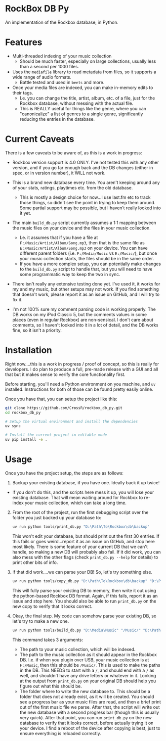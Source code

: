 # RockBox DB Py

An implementation of the Rockbox database, in Python.

# Features

- Multi-threaded indexing of your music collection
  - Should be much faster, especially on large collections, usually less than a
    second per 1000 files.
- Uses the `mediafile` library to read metadata from files, so it supports
  a wide range of audio formats.
  - Battle tested and used in `beets` and more.
- Once your media files are indexed, you can make in-memory edits to their tags.
  - I.e. you can change the title, artist, album, etc. of a file, just for
    the Rockbox database, without messing with the actual file.
  - This is REALLY useful for things like the genre, where you can "canonicalize"
    a list of genres to a single genre, significantly reducing the entries
    in the database.

# Current Caveats

There is a few caveats to be aware of, as this is a work in progress:

- Rockbox version support is 4.0 ONLY. I've not tested this with any other
  version, and if you go far enough back and the DB changes (either in spec, or
  in version number), it WILL not work.

- This is a brand new database every time. You aren't keeping around any of
  your stats, ratings, playtimes etc. from the old database.

  - This is mostly a design choice for now...I use last.fm etc to track those
    things, so didn't see the point in trying to keep them around. Some partial
    support may be possible, but I haven't really looked into it yet.

- The main `build_db.py` script currently assumes a 1:1 mapping between
  the music files on your device and the files in your music collection.

  - I.e. it assumes that if you have a file at `F:/Music/Artist/Album/Song.mp3`,
    then that is the same file as `E:/Music/Artist/Album/Song.mp3` on your
    device. You can have different parent folders (i.e. `F:/Media/Music` vs
    `E:/Music/`), but once your music collection starts, the files should be in
    the same order.
  - If you have a more complex setup, you can potentially make changes to the
    `build_db.py` script to handle that, but you will need to have some
    programmatic way to keep the two in sync.

- There isn't really any extensive testing done yet. I've used it, it works for
  my and my music, but other setups may not work. If you find something that
  doesn't work, please report it as an issue on GitHub, and I will try to fix it.

- I'm not 100% sure my comment parsing code is working properly. The DB works on
  my iPod Classic 5, but the comments values in some places (even in regular
  Rockbox) are non-sensical. I don't care about comments, so I haven't looked
  into it in a lot of detail, and the DB works fine, so it isn't a priority.

# Installation

Right now....this is a work in progress / proof of concept, so this is really for
developers. I do plan to produce a full, pre-made release with a GUI and all that
but it makes sense to verify the core functionality first.

Before starting, you'll need a Python environment on you machine, and `uv` installed.
Instructions for both of those can be found pretty easily online.

Once you have that, you can setup the project like this:

```bash
git clone https://github.com/CrossR/rockbox_db_py.git
cd rockbox_db_py

# Setup the virtual environment and install the dependencies
uv sync

# Install the current project in editable mode
uv pip install -e .
```

# Usage

Once you have the project setup, the steps are as follows:

1. Backup your existing database, if you have one. Ideally back it up twice!

- If you don't do this, and the scripts here mess it up, you will lose
  your existing database. That will mean waiting around for Rockbox to
  re-index your music collection, which can take a long time.

2. From the root of the project, run the first debugging script over the
   folder you just backed up your database to:

   ```bash
   uv run python tools/print_db.py "D:\Path\To\Rockbox\db\backup"
   ```

   This won't edit your database, but should print out the first 30 entries.
   If this fails or goes weird...report it as an issue on GitHub, and stop here
   most likely. There is some feature of your current DB that we can't handle,
   so making a new DB will probably also fail. If it did work, you can also
   mess with the other flags (check `print_db.py --help` for details) to print
   other bits of info.

3. If that did work....we can parse your DB! So, let's try something else.

   ```bash
   uv run python tools/copy_db.py "D:\Path\To\Rockbox\db\backup" "D:\Path\To\Rockbox\db\copy"
   ```

   This will fully parse your existing DB to memory, then write it out using the
   python-based Rockbox DB format. Again, if this fails, report it as an issue
   and stop here. You should also be able to run `print_db.py` on the new copy
   to verify that it looks correct.

4. Okay, the final step. My code can somehow parse your existing DB, so
   let's try to make a new one.
   ```bash
   uv run python tools/build_db.py "D:\Media\Music" "/Music/" "D:\Path\To\Rockbox\db\new_db"
   ```
   This command takes 3 arguments:
   - The path to your music collection, which will be indexed.
   - The path to the music collection as it should appear in the Rockbox DB.
     I.e. if when you plugin over USB, your music collection is at `F:/Music`,
     then this should be `/Music/`. This is used to make the paths in the DB.
     This NEEDS to start with a `/`, and should end with a `/` as well, and
     shouldn't have any drive letters or whatever in it. Looking at the
     output from `print_db.py` on your original DB should help you figure
     out what this should be.
   - The folder where to write the new database to. This should be a folder
     that does not already exist, as it will be created.
     You should see a progress bar as your music files are read, and then a brief
     print out of the first music file we parse. After that, the script will
     write out the new database with a second progress bar (though this is
     usually very quick). After that point, you can run `print_db.py` on the new
     database to verify that it looks correct, before actually trying it on your
     device. I find a reboot of the device after copying is best, just to ensure
     everything is reloaded correctly.
